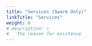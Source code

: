```yaml
---
title: "Services (Swarm Only)"
linkTitle: "Services"
weight: 6
# description: >
#   The reason for existence
---
```


